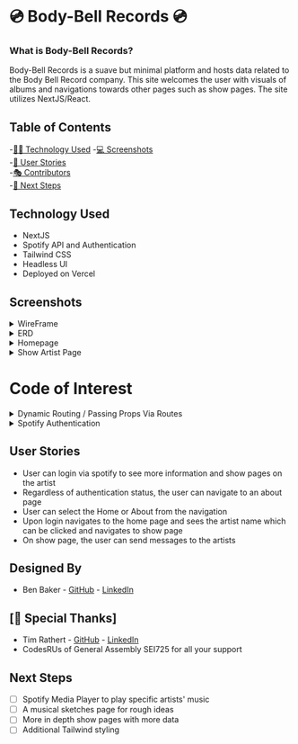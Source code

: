 # 💿 Body-Bell Records 💿

### What is Body-Bell Records?

Body-Bell Records is a suave but minimal platform and hosts data related to the Body Bell Record company. This site welcomes the user with visuals of albums and navigations towards other pages such as show pages. The site utilizes NextJS/React.

## Table of Contents
  -[🧑‍💻 Technology Used](#screenshots) 
  -[💻 Screenshots](#screenshots)   
  -[🤼 User Stories](#user-stories)   
  -[🎭 Contributors](#contributors)  
  -[🐾 Next Steps](#next-steps)  
  
  ## Technology Used
  * NextJS
  * Spotify API and Authentication
  * Tailwind CSS
  * Headless UI
  * Deployed on Vercel
  
  ## Screenshots
   <details>
  <summary>WireFrame</summary>
 <img src="https://i.imgur.com/qbWEIz5.png" alt="BodyBell Screenshot 01" style="width: 600px; padding: 20px" />
   </details>
   <details>
  <summary>ERD</summary>
 <img src="https://i.imgur.com/G0K0jyr.png" alt="BodyBell Screenshot 02" style="width: 600px; padding: 20px" />
   </details>
   <details>
  <summary>Homepage</summary>
 <img src="https://i.imgur.com/YSsMSLw.png" alt="BodyBell Screenshot 03" style="width: 600px; padding: 20px" />
   </details>
  
  <details>
  <summary>Show Artist Page</summary>
 <img src="https://i.imgur.com/LzOdnNN.png" alt="BodyBell Screenshot 04" style="width: 600px; padding: 20px" />
   </details>
   
   # Code of Interest
   
   <details>
  <summary>Dynamic Routing / Passing Props Via Routes</summary>
 <img src="https://i.imgur.com/QRF0xLe.png" alt="BodyBell Screenshot 05" style="width: 600px; padding: 20px" />
   </details>
   
   <details>
  <summary>Spotify Authentication</summary>
 <img src="https://i.imgur.com/Uaz2qjW.png" alt="BodyBell Screenshot 06" style="width: 600px; padding: 20px" />
   </details>
 
 
  ## User Stories
  * User can login via spotify to see more information and show pages on the artist
  * Regardless of authentication status, the user can navigate to an about page
  * User can select the Home or About from the navigation
  * Upon login navigates to the home page and sees the artist name which can be clicked and navigates to show page 
  * On show page, the user can send messages to the artists
 

  ## Designed By
  * Ben Baker - <a href="https://github.com/bbakercello">GitHub</a> - <a href="https://www.linkedin.com/in/ben-baker-cello/">LinkedIn</a>
  
  ## [🧸 Special Thanks]
  * Tim Rathert - <a href="https://github.com/TimRathert">GitHub</a> - <a href="https://www.linkedin.com/in/tim-rathert/">LinkedIn</a>
  * CodesRUs of General Assembly SEI725 for all your support 
  
  ## Next Steps
- [ ] Spotify Media Player to play specific artists' music
- [ ] A musical sketches page for rough ideas
- [ ] More in depth show pages with more data
- [ ] Additional Tailwind styling

